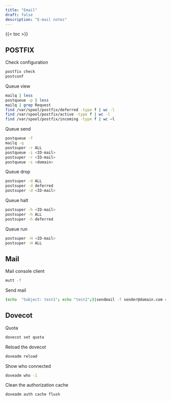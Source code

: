 ```yaml
---
title: "Email"
draft: false
description: "E-mail notes"
---
```


{{< toc >}}

## POSTFIX

Check configuration

```bash
postfix check
postconf
```

Queue view

```bash
mailq | less
postqueue -p | less
mailq | grep Request
find /var/spool/postfix/deferred -type f | wc -l
find /var/spool/postfix/active -type f | wc -l
find /var/spool/postfix/incoming -type f | wc –l
```

Queue send

```bash
postqueue -f
mailq -q
postsuper -r ALL
postqueue -i <ID-mail>
postsuper -r <ID-mail>
postqueue -s <domain>
```

Queue drop

```bash
postsuper -d ALL
postsuper -d deferred
postsuper -d <ID-mail>
```

Queue halt

```bash
postsuper -h <ID-mail>
postsuper -h ALL
postsuper -h deferred
```

Queue run

```bash
postsuper -H <ID-mail>
postsuper -H ALL
```

## Mail

Mail console client

```bash
mutt -f
```

Send mail

```bash
(echo  "Subject: test1"; echo "test2";)|sendmail -f sender@domain.com recipient@domain.com
```

## Dovecot

Quota

```bash
dovecot set quota
```

Reload the dovecot

```bash
doveadm reload
```

Show who connected

```bash
doveadm who -1
```

Clean the authorization cache

```bash
doveadm auth cache flush
```
